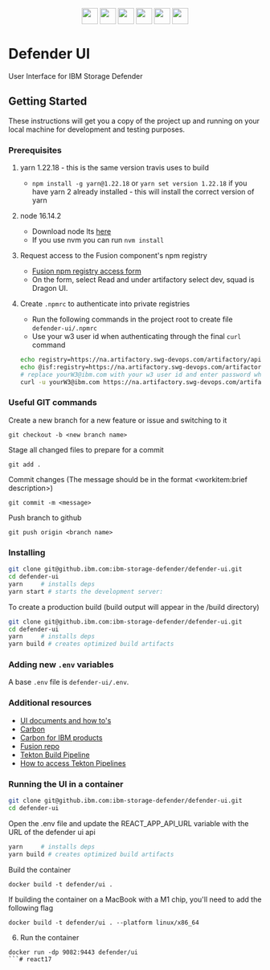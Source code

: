 <p align="center">
<img height="32px" width="32px" src="https://cdn.jsdelivr.net/gh/devicons/devicon/icons/typescript/typescript-plain.svg" />
<img height="32px" width="32px" src="https://cdn.jsdelivr.net/gh/devicons/devicon/icons/webpack/webpack-original.svg" />
<img height="32px" width="32px" src="https://cdn.jsdelivr.net/gh/devicons/devicon/icons/react/react-original.svg" />
<img height="32px" width="32px" src="https://cdn.jsdelivr.net/gh/devicons/devicon/icons/yarn/yarn-original.svg" />
<img height="32px" width="32px" src="https://cdn.jsdelivr.net/gh/devicons/devicon/icons/sass/sass-original.svg" />
<img height="32px" width="32px" src="https://cdn.jsdelivr.net/gh/devicons/devicon/icons/eslint/eslint-original.svg" />
</p>

# Defender UI 
User Interface for IBM Storage Defender

## Getting Started

These instructions will get you a copy of the project up and running on your local machine for development and testing purposes.

### Prerequisites

1. yarn 1.22.18 - this is the same version travis uses to build

   - `npm install -g yarn@1.22.18` or `yarn set version 1.22.18` if you have yarn 2 already installed - this will install the correct version of yarn

2. node 16.14.2

   - Download node lts [here](https://nodejs.org/en/download/)
   - If you use nvm you can run `nvm install`

3. Request access to the Fusion component's npm registry
   - [Fusion npm registry access form](https://github.ibm.com/ProjectAbell/abell-tracking/issues/new?assignees=btuminar%2C+prajaktak%2C+tniemeye&labels=AccessRequest&template=isf-access-request-template.md&title=%5BAccess+Request%5D+IBM+Spectrum+Fusion)
   - On the form, select Read and under artifactory select dev, squad is Dragon UI.

4. Create `.npmrc` to authenticate into private registries

   - Run the following commands in the project root to create file `defender-ui/.npmrc`
   - Use your w3 user id when authenticating through the final `curl` command

   ```sh
   echo registry=https://na.artifactory.swg-devops.com/artifactory/api/npm/wcp-tmp-ace-fr-team-npm-virtual/ >> .npmrc
   echo @isf:registry=https://na.artifactory.swg-devops.com/artifactory/api/npm/hyc-abell-devops-team-dev-isf-npm-local/ >> .npmrc
   # replace yourW3@ibm.com with your w3 user id and enter password when prompted
   curl -u yourW3@ibm.com https://na.artifactory.swg-devops.com/artifactory/api/npm/auth >> .npmrc
   ```

### Useful GIT commands

Create a new branch for a new feature or issue and switching to it
```
git checkout -b <new branch name>
```

Stage all changed files to prepare for a commit
```
git add .
```

Commit changes (The message should be in the format <workitem:brief description>)
```
git commit -m <message>
```

Push branch to github
```
git push origin <branch name>
```
### Installing

```sh
git clone git@github.ibm.com:ibm-storage-defender/defender-ui.git
cd defender-ui
yarn     # installs deps
yarn start # starts the development server:
```

To create a production build (build output will appear in the /build directory)
```sh
git clone git@github.ibm.com:ibm-storage-defender/defender-ui.git
cd defender-ui
yarn     # installs deps
yarn build # creates optimized build artifacts
```

### Adding new `.env` variables
A base `.env` file is `defender-ui/.env`.

### Additional resources
- [UI documents and how to's](https://ibm.ent.box.com/folder/194829585744)
- [Carbon](https://v10.carbondesignsystem.com/)
- [Carbon for IBM products](https://pages.github.ibm.com/cdai-design/pal/)
- [Fusion repo](https://github.ibm.com/ProjectAbell/fusion-ui)
- [Tekton Build Pipeline](https://console-openshift-console.apps.ocpcluster2.cluster.cloud.local/k8s/ns/defender-build/tekton.dev~v1beta1~Pipeline/defender-ui)
- [How to access Tekton Pipelines](https://pages.github.ibm.com/ibm-storage-defender/defender-docs/devops_guide/devopsguide/)

### Running the UI in a container

```sh
git clone git@github.ibm.com:ibm-storage-defender/defender-ui.git
cd defender-ui
```
Open the .env file and update the REACT_APP_API_URL variable with the URL of the defender ui api
```sh
yarn     # installs deps
yarn build # creates optimized build artifacts
```
Build the container

```
docker build -t defender/ui .
```

If building the container on a MacBook with a M1 chip, you'll need to add the following flag

```
docker build -t defender/ui . --platform linux/x86_64
```

6. Run the container

```
docker run -dp 9082:9443 defender/ui
```# react17
